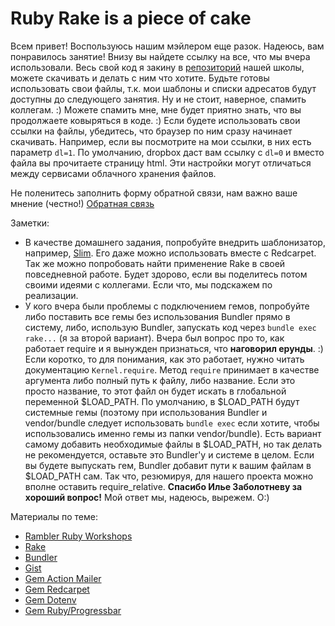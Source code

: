 # Ruby Rake is a piece of cake

Всем привет! Воспользуюсь нашим мэйлером еще разок. Надеюсь, вам понравилось занятие! Внизу вы найдете ссылку на все, что мы вчера использовали. Весь свой код я закину в [репозиторий](https://gitlab.rambler.ru/rambler-school/ruby-workshops) нашей школы, можете скачивать и делать с ним что хотите. Будьте готовы использовать свои файлы, т.к. мои шаблоны и списки адресатов будут доступны до следующего занятия. Ну и не стоит, наверное, спамить коллегам. :) Можете спамить мне, мне будет приятно знать, что вы продолжаете ковыряться в коде. :) Если будете использовать свои ссылки на файлы, убедитесь, что браузер по ним сразу начинает скачивать. Например, если вы посмотрите на мои ссылки, в них есть параметр ```dl=1```. По умолчанию, dropbox даст вам ссылку с ```dl=0``` и вместо файла вы прочитаете страницу html. Эти настройки могут отличаться между сервисами облачного хранения файлов.

Не поленитесь заполнить форму обратной связи, нам важно ваше мнение (честно!) [Обратная связь](https://stgerman.typeform.com/to/xbEIQj)

Заметки:
-   В качестве домашнего задания, попробуйте внедрить шаблонизатор, например, [Slim](https://github.com/slim-template/slim). Его даже можно использовать вместе с Redcarpet. Так же можно попробовать найти применение Rake в своей повседневной работе. Будет здорово, если вы поделитесь потом своими идеями с коллегами. Если что, мы подскажем по реализации.
-   У кого вчера были проблемы с подключением гемов, попробуйте либо поставить все гемы без использования Bundler прямо в систему, либо, использую Bundler, запускать код через ```bundle exec rake...``` (я за второй вариант). Вчера был вопрос про то, как работает require и я вынужден признаться, что **наговорил ерунды**. :)  Если коротко, то для понимания, как это работает, нужно читать документацию ```Kernel.require```.  Метод ```require``` принимает в качестве аргумента либо полный путь к файлу, либо название. Если это просто название, то этот файл он будет искать в глобальной переменной $LOAD_PATH. По умолчанию, в $LOAD_PATH будут системные гемы (поэтому при использования Bundler и vendor/bundle следует использовать ```bundle exec``` если хотите, чтобы использовались именно гемы из папки vendor/bundle). Есть вариант самому добавить необходимые файлы в $LOAD_PATH, но так делать не рекомендуется, оставьте это Bundler'у и системе в целом. Если вы будете выпускать гем, Bundler добавит пути к вашим файлам в $LOAD_PATH сам. Так что, резюмируя, для нашего проекта можно вполне оставить require_relative. **Спасибо Илье Заболотневу за хороший вопрос!** Мой ответ мы, надеюсь, вырежем. O:)

Материалы по теме:

-   [Rambler Ruby Workshops](https://gitlab.rambler.ru/rambler-school/ruby-workshops)
-   [Rake](http://rake.rubyforge.org/)  
-   [Bundler](http://bundler.io/)
-   [Gist](http://bit.ly/rake_cake)
-   [Gem Action Mailer](https://github.com/rails/rails/tree/master/actionmailer)
-   [Gem Redcarpet](https://github.com/vmg/redcarpet)
-   [Gem Dotenv](https://github.com/bkeepers/dotenv)
-   [Gem Ruby/Progressbar](https://github.com/jfelchner/ruby-progressbar)